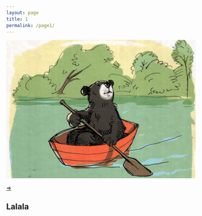 ```yaml
---
layout: page
title: 1
permalink: /page1/
---
```


<img src="img/cover.jpg"/>

<p class="nav">
<a href="page1.html">&rArr;</a>
</p>
    
## Lalala
